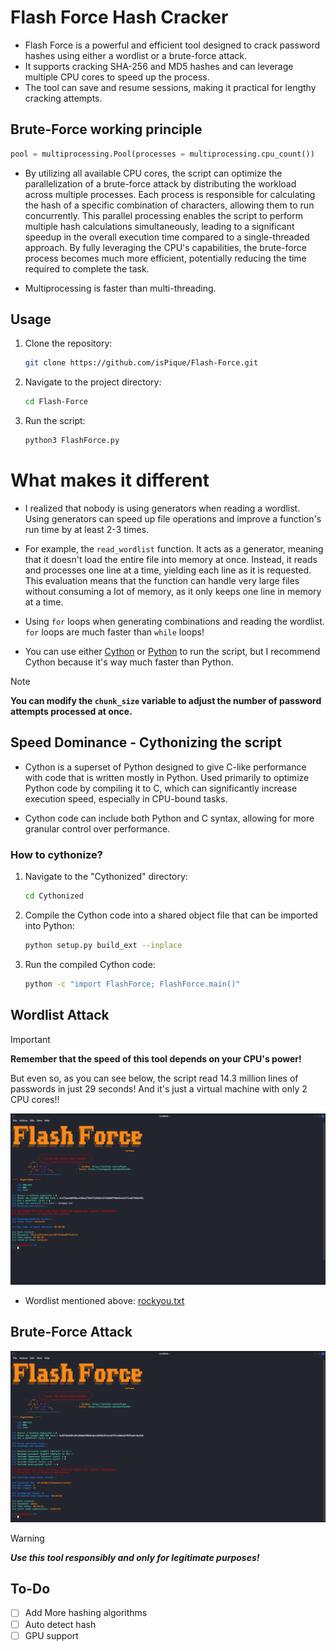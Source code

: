 # Flash Force Hash Cracker

- Flash Force is a powerful and efficient tool designed to crack password hashes using either a wordlist or a brute-force attack.
- It supports cracking SHA-256 and MD5 hashes and can leverage multiple CPU cores to speed up the process.
- The tool can save and resume sessions, making it practical for lengthy cracking attempts.

## Brute-Force working principle

```python
pool = multiprocessing.Pool(processes = multiprocessing.cpu_count())
```

- By utilizing all available CPU cores, the script can optimize the parallelization of a brute-force attack by distributing the workload across multiple processes. Each process is responsible for calculating the hash of a specific combination of characters, allowing them to run concurrently. This parallel processing enables the script to perform multiple hash calculations simultaneously, leading to a significant speedup in the overall execution time compared to a single-threaded approach. By fully leveraging the CPU's capabilities, the brute-force process becomes much more efficient, potentially reducing the time required to complete the task.

- Multiprocessing is faster than multi-threading.

## Usage

1. Clone the repository:

    ```bash
    git clone https://github.com/isPique/Flash-Force.git
    ```

2. Navigate to the project directory:

    ```bash
    cd Flash-Force
    ```

3. Run the script:

    ```bash
    python3 FlashForce.py
    ```

# What makes it different

- I realized that nobody is using generators when reading a wordlist. Using generators can speed up file operations and improve a function's run time by at least 2-3 times.

- For example, the `read_wordlist` function. It acts as a generator, meaning that it doesn't load the entire file into memory at once. Instead, it reads and processes one line at a time, yielding each line as it is requested. This evaluation means that the function can handle very large files without consuming a lot of memory, as it only keeps one line in memory at a time.

- Using `for` loops when generating combinations and reading the wordlist. `for` loops are much faster than `while` loops!

- You can use either [Cython](https://cython.org/) or [Python](https://www.python.org/) to run the script, but I recommend Cython because it's way much faster than Python.

> [!NOTE]
> **You can modify the `chunk_size` variable to adjust the number of password attempts processed at once.**

## Speed Dominance - Cythonizing the script

- Cython is a superset of Python designed to give C-like performance with code that is written mostly in Python. Used primarily to optimize Python code by compiling it to C, which can significantly increase execution speed, especially in CPU-bound tasks.

- Cython code can include both Python and C syntax, allowing for more granular control over performance.

### How to cythonize?

  1. Navigate to the "Cythonized" directory:
  
      ```bash
      cd Cythonized
      ```
  
  2. Compile the Cython code into a shared object file that can be imported into Python:
  
      ```bash
      python setup.py build_ext --inplace
      ```
  
  3. Run the compiled Cython code:
  
     ```bash
     python -c "import FlashForce; FlashForce.main()"
     ```

## Wordlist Attack
> [!IMPORTANT]
> **Remember that the speed of this tool depends on your CPU's power!**

But even so, as you can see below, the script read 14.3 million lines of passwords in just 29 seconds! And it's just a virtual machine with only 2 CPU cores!!

![Wordlist Attack](https://github.com/isPique/Flash-Force/blob/main/Images/Wordlist%20Attack.png)

- Wordlist mentioned above: [rockyou.txt](https://github.com/brannondorsey/naive-hashcat/releases/download/data/rockyou.txt)

## Brute-Force Attack
![Brute-Force Attack](https://github.com/isPique/Flash-Force/blob/main/Images/Brute-Force%20Attack.png)

> [!WARNING]
> ***Use this tool responsibly and only for legitimate purposes!***

## To-Do
- [ ] Add More hashing algorithms
- [ ] Auto detect hash
- [ ] GPU support
